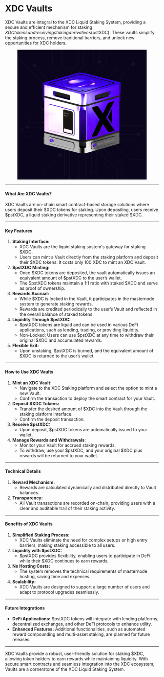 # XDC Vaults

XDC Vaults are integral to the XDC Liquid Staking System, providing a secure and efficient mechanism for staking $XDC tokens and receiving staking derivatives ($pstXDC). These vaults simplify the staking process, remove traditional barriers, and unlock new opportunities for XDC holders.



<figure><img src="../../../.gitbook/assets/xdc-vault.jpg" alt=""><figcaption></figcaption></figure>

***

#### **What Are XDC Vaults?**

XDC Vaults are on-chain smart contract-based storage solutions where users deposit their $XDC tokens for staking. Upon depositing, users receive $pstXDC, a liquid staking derivative representing their staked $XDC.

***

#### **Key Features**

1. **Staking Interface:**
   * XDC Vaults are the liquid staking system's gateway for staking $XDC.
   * Users can mint a Vault directly from the staking platform and deposit their $XDC tokens. It costs only 100 XDC to mint an XDC Vault.
2. **$pstXDC Minting:**
   * Once $XDC tokens are deposited, the vault automatically issues an equivalent amount of $pstXDC to the user’s wallet.
   * The $pstXDC tokens maintain a 1:1 ratio with staked $XDC and serve as proof of ownership.
3. **Rewards Accrual:**
   * While $XDC is locked in the Vault, it participates in the masternode system to generate staking rewards.
   * Rewards are credited periodically to the user’s Vault and reflected in the overall balance of staked tokens.
4. **Liquidity Through $pstXDC:**
   * $pstXDC tokens are liquid and can be used in various DeFi applications, such as lending, trading, or providing liquidity.
   * Non-Locked: Users can use $pstXDC at any time to withdraw their original $XDC and accumulated rewards.
5. **Flexible Exit:**
   * Upon unstaking, $pstXDC is burned, and the equivalent amount of $XDC is returned to the user’s wallet.

***

#### **How to Use XDC Vaults**

1. **Mint an XDC Vault:**
   * Navigate to the XDC Staking platform and select the option to mint a new Vault.
   * Confirm the transaction to deploy the smart contract for your Vault.
2. **Deposit $XDC Tokens:**
   * Transfer the desired amount of $XDC into the Vault through the staking platform interface.
   * Confirm the deposit transaction.
3. **Receive $pstXDC:**
   * Upon deposit, $pstXDC tokens are automatically issued to your wallet.
4. **Manage Rewards and Withdrawals:**
   * Monitor your Vault for accrued staking rewards.
   * To withdraw, use your $pstXDC, and your original $XDC plus rewards will be returned to your wallet.

***

#### **Technical Details**

1. **Reward Mechanism:**
   * Rewards are calculated dynamically and distributed directly to Vault balances.
2. **Transparency:**
   * All Vault transactions are recorded on-chain, providing users with a clear and auditable trail of their staking activity.

***

#### **Benefits of XDC Vaults**

1. **Simplified Staking Process:**
   * XDC Vaults eliminate the need for complex setups or high entry barriers, making staking accessible to all users.
2. **Liquidity with $pstXDC:**
   * $pstXDC provides flexibility, enabling users to participate in DeFi while their $XDC continues to earn rewards.
3. **No Hosting Costs:**
   * The system removes the technical requirements of masternode hosting, saving time and expenses.
4. **Scalability:**
   * XDC Vaults are designed to support a large number of users and adapt to protocol upgrades seamlessly.

***

#### **Future Integrations**

* **DeFi Applications:** $pstXDC tokens will integrate with lending platforms, decentralized exchanges, and other DeFi protocols to enhance utility.
* **Enhanced Features:** Additional functionalities, such as automated reward compounding and multi-asset staking, are planned for future releases.

***

XDC Vaults provide a robust, user-friendly solution for staking $XDC, allowing token holders to earn rewards while maintaining liquidity. With secure smart contracts and seamless integration into the XDC ecosystem, Vaults are a cornerstone of the XDC Liquid Staking System.
